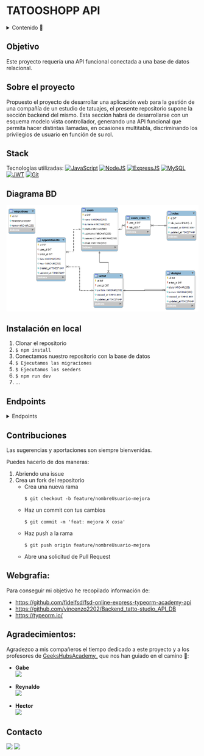 # TATOOSHOPP API

<details>
  <summary>Contenido 📝</summary>
  <ol>
    <li><a href="#objetivo">Objetivo</a></li>
    <li><a href="#sobre-el-proyecto">Sobre el proyecto</a></li>
    <li><a href="#stack">Stack</a></li>
    <li><a href="#diagrama-bd">Diagrama</a></li>
    <li><a href="#instalación-en-local">Instalación</a></li>
    <li><a href="#endpoints">Endpoints</a></li>
    <li><a href="#contribuciones">Contribuciones</a></li>
    <li><a href="#webgrafia">Webgrafia</a></li>
    <li><a href="#agradecimientos">Agradecimientos</a></li>
    <li><a href="#contacto">Contacto</a></li>
  </ol>
</details>

## Objetivo
Este proyecto requería una API funcional conectada a una base de datos relacional.

## Sobre el proyecto
Propuesto el proyecto de desarrollar una aplicación web para la gestión de una compañía de un estudio de tatuajes, el presente repositorio supone la sección backend del mismo. Esta sección habrá de desarrollarse con un esquema modelo vista controllador, generando una API funcional que permita hacer distintas llamadas, en ocasiones multitabla, discriminando los privilegios de usuario en función de su rol.


## Stack
Tecnologías utilizadas:
[![JavaScript](https://img.shields.io/badge/JavaScript-F7DF1E?logo=javascript&logoColor=000&style=flat)](https://developer.mozilla.org/en-US/docs/Web/JavaScript) [![NodeJS](https://img.shields.io/badge/Node.js-393?logo=nodedotjs&logoColor=fff&style=flat)](https://developer.mozilla.org/en-US/docs/Web/API/Node) [![ExpressJS](https://img.shields.io/badge/Express-000?logo=express&logoColor=fff&style=flat)](https://expressjs.com/) [![MySQL](https://img.shields.io/badge/MySQL-4479A1?logo=mysql&logoColor=fff&style=flat)](https://dev.mysql.com/doc/) [![JWT](https://img.shields.io/badge/JSON%20Web%20Tokens-000?logo=jsonwebtokens&logoColor=fff&style=flat)](https://jwt.io/introduction) [![Git](https://img.shields.io/badge/Git-F05032?logo=git&logoColor=fff&style=flat)](https://developer.mozilla.org/en-US/docs/Glossary/Git)


## Diagrama BD
!['imagen-db'](./img/TatuShopp_DB.png)

## Instalación en local
1. Clonar el repositorio
2. ` $ npm install `
3. Conectamos nuestro repositorio con la base de datos 
4. ``` $ Ejecutamos las migraciones ``` 
5. ``` $ Ejecutamos los seeders ``` 
6. ``` $ npm run dev ``` 
7. ...

## Endpoints
<details>
<summary>Endpoints</summary>

- AUTH
    - REGISTER

            POST http://localhost:3000/auth/register
        body:
        ``` js
            {
                "username": "DavZZ",
                "name": "David",
                "surname": "Rodri",
                "email": "david@example.com",
                "password": "123456"
            }
        ```

    - LOGIN

            POST http://localhost:3000/auth/login 
        body:
        ``` js
            {
                "email": "david@example.com",
                "password": "123456"
            }
        ```

- USERS
            POST http://localhost:3000/api/users<br>
        body:
        
        {
            "username": "UserClient",
            "name": "UserClie",
            "surname": "Cuser",
            "password_hash": "123456",
            "email": "cuser@example.com"
        }
            
- ARTISTAS
            POST http://localhost:3000/api/artist<br>
        body:  
        
    
            {
                "username" : "UserArtis",
                "name": "UserAr",
                "surname": "Auser",
                "password_hash": "123456",
                "email" : "auser@example.com"
            }
          
          
           

- CITAS
            POST http://localhost:3000/api/appointment<br>
         body:
      
            
            {
                "user_id": 9,
                "artist_id": 7,
                "date": "2024-04-12",
                "hour": "13:00h"
            }
            
      
        
</details>

## Contribuciones
Las sugerencias y aportaciones son siempre bienvenidas.  

Puedes hacerlo de dos maneras:

1. Abriendo una issue
2. Crea un fork del repositorio
    - Crea una nueva rama  
        ```
        $ git checkout -b feature/nombreUsuario-mejora
        ```
    - Haz un commit con tus cambios 
        ```
        $ git commit -m 'feat: mejora X cosa'
        ```
    - Haz push a la rama 
        ```
        $ git push origin feature/nombreUsuario-mejora
        ```
    - Abre una solicitud de Pull Request


## Webgrafia:
Para conseguir mi objetivo he recopilado información de:
- https://github.com/fidelfsd/fsd-online-express-typeorm-academy-api 
- https://github.com/vincenzo2202/Backend_tatto-studio_API_DB
- https://typeorm.io/


## Agradecimientos:

Agradezco a mis compañeros el tiempo dedicado a este proyecto y a los profesores de [GeeksHubsAcademy_](https://geekshubsacademy.com/) que nos han guiado en el camino 🤗:

- **Gabe**  
<a href="https://github.com/GabrielEscudillo" target="_blank"><img src="https://img.shields.io/badge/github-24292F?style=for-the-badge&logo=github&logoColor=white" target="_blank"></a> 

- **Reynaldo**  
<a href="https://github.com/ReynaldoMunozF" target="_blank"><img src="https://img.shields.io/badge/github-24292F?style=for-the-badge&logo=github&logoColor=red" target="_blank"></a>

- **Hector**  
<a href="https://www.github.com/userGithub/" target="_blank"><img src="https://img.shields.io/badge/github-24292F?style=for-the-badge&logo=github&logoColor=green" target="_blank"></a> 

## Contacto
<a href = "mailto:om.erikaorlando@gmail.com"><img src="https://img.shields.io/badge/Gmail-C6362C?style=for-the-badge&logo=gmail&logoColor=white" target="_blank"></a>
<a href="https://www.linkedin.com/in/erika-orlando/" target="_blank"><img src="https://img.shields.io/badge/-LinkedIn-%230077B5?style=for-the-badge&logo=linkedin&logoColor=white" target="_blank"></a> 
</p>